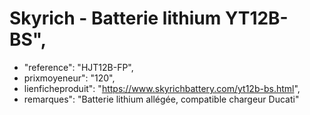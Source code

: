 # Skyrich - Batterie lithium YT12B-BS",
- "reference": "HJT12B-FP",
- prixmoyeneur": "120",
- lienficheproduit": "https://www.skyrichbattery.com/yt12b-bs.html",
- remarques": "Batterie lithium allégée, compatible chargeur Ducati"
